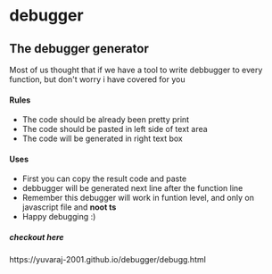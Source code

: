 # debugger
<h2> The debugger generator </h2>
<p>Most of us thought that if we have a tool to write debbugger to every function, but don't worry i have covered for you</p>

<h4> Rules </h2>
<ul>
  <li>The code should be already been pretty print</li>
  <li>The code should be pasted in left side of text area</li>
  <li>The code will be generated in right text box</li>
 </ul>
 
 <h4>
  Uses </h4>
  <ul>
    <li>First you can copy the result code and paste</li>
    <li>debbugger will be generated next line after the function line</li>
    <li>Remember this debugger will work in funtion level, and only on javascript file and <b>noot ts</b></li>
    <li>Happy debugging :)</li>
  </ul>
  
  <h5>checkout here</h1>
  https://yuvaraj-2001.github.io/debugger/debugg.html
